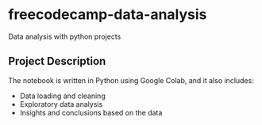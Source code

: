 # freecodecamp-data-analysis
Data analysis with python projects

## Project Description
  The notebook is written in Python using Google Colab, and it also includes:
- Data loading and cleaning
- Exploratory data analysis
- Insights and conclusions based on the data

